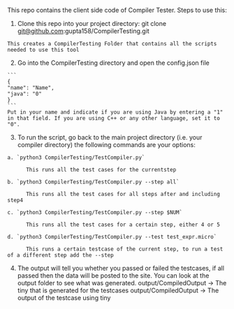 This repo contains the client side code of Compiler Tester. Steps to use this:
  1. Clone this repo into your project directory:
      git clone git@github.com:gupta158/CompilerTesting.git

    This creates a CompilerTesting Folder that contains all the scripts needed to use this tool

  2. Go into the CompilerTesting directory and open the config.json file

    ```
    { 
    "name": "Name",
    "java": "0"
    }
    ```
    Put in your name and indicate if you are using Java by entering a "1" in that field. If you are using C++ or any other language, set it to "0".

  3. To run the script, go back to the main project directory (i.e. your compiler directory) the following commands are your options:
    
    a. `python3 CompilerTesting/TestCompiler.py` 

          This runs all the test cases for the currentstep
          
    b. `python3 CompilerTesting/TestCompiler.py --step all` 
    
          This runs all the test cases for all steps after and including step4
          
    c. `python3 CompilerTesting/TestCompiler.py --step $NUM` 
    
          This runs all the test cases for a certain step, either 4 or 5
          
    d. `python3 CompilerTesting/TestCompiler.py --test test_expr.micro`
    
          This runs a certain testcase of the current step, to run a test of a different step add the --step

  4. The output will tell you whether you passed or failed the testcases, if all passed then the data will be posted to the site. You can look at the output folder to see what was generated.
      output/CompiledOutput -> The tiny that is generated for the testcases
      output/CompiledOutput -> The output of the testcase using tiny

